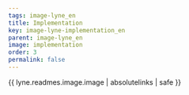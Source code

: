 ```yaml
---
tags: image-lyne_en
title: Implementation
key: image-lyne-implementation_en
parent: image-lyne_en
image: implementation
order: 3
permalink: false  
---
```

{{ lyne.readmes.image.image | absolutelinks | safe }}



